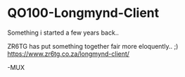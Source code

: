 # QO100-Longmynd-Client

Something i started a few years back.. 

ZR6TG has put something together fair more eloquently.. ;)
https://www.zr6tg.co.za/longmynd-client/

-MUX
